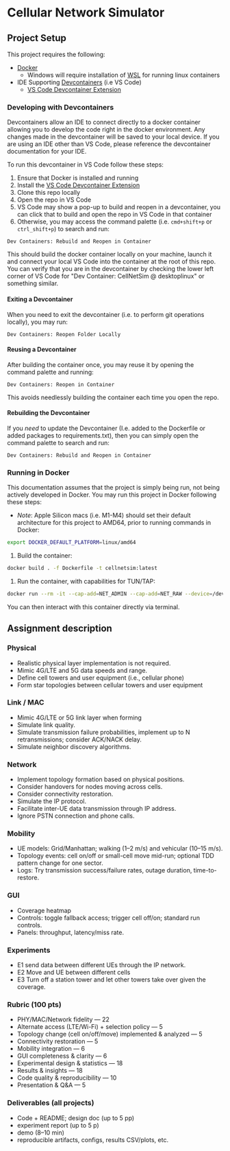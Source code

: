 # Cellular Network Simulator

## Project Setup

This project requires the following:
- [Docker](https://docs.docker.com/desktop/)
    - Windows will require installation of [WSL](https://learn.microsoft.com/en-us/windows/wsl/install) for running linux containers
- IDE Supporting [Devcontainers](https://containers.dev) (i.e VS Code)
    - [VS Code Devcontainer Extension](https://marketplace.visualstudio.com/items?itemName=ms-vscode-remote.remote-containers)

### Developing with Devcontainers

Devcontainers allow an IDE to connect directly to a docker container allowing you to develop the code right in the docker environment.
Any changes made in the devcontainer will be saved to your local device.
If you are using an IDE other than VS Code, please reference the devcontainer documentation for your IDE.

To run this devcontainer in VS Code follow these steps:
1. Ensure that Docker is installed and running
1. Install the [VS Code Devcontainer Extension](https://marketplace.visualstudio.com/items?itemName=ms-vscode-remote.remote-containers)
1. Clone this repo locally
1. Open the repo in VS Code
1. VS Code may show a pop-up to build and reopen in a devcontainer, you can click that to build and open the repo in VS Code in that container
1. Otherwise, you may access the command palette (i.e. `cmd+shift+p` or `ctrl_shift+p`) to search and run:
```text
Dev Containers: Rebuild and Reopen in Container
```

This should build the docker container locally on your machine, launch it and connect your local VS Code into the container at the root of this repo.
You can verify that you are in the devcontainer by checking the lower left corner of VS Code for "Dev Container: CellNetSim @ desktoplinux" or something similar.

#### Exiting a Devcontainer

When you need to exit the devcontainer (i.e. to perform git operations locally), you may run:
```text
Dev Containers: Reopen Folder Locally
```

#### Reusing a Devcontainer

After building the container once, you may reuse it by opening the command palette and running:
```text
Dev Containers: Reopen in Container
```

This avoids needlessly building the container each time you open the repo.

#### Rebuilding the Devcontainer

If you *need* to update the Devcontainer (I.e. added to the Dockerfile or added packages to requirements.txt), then you can simply open the command palette to search and run:
```text
Dev Containers: Rebuild and Reopen in Container
```

### Running in Docker

This documentation assumes that the project is simply being run, not being actively developed in Docker.
You may run this project in Docker following these steps:
- *Note*: Apple Silicon macs (i.e. M1-M4) should set their default architecture for this project to AMD64, prior to running commands in Docker:
```bash
export DOCKER_DEFAULT_PLATFORM=linux/amd64
```

1. Build the container:
```bash
docker build . -f Dockerfile -t cellnetsim:latest
```
1. Run the container, with capabilities for TUN/TAP:
```bash
docker run --rm -it --cap-add=NET_ADMIN --cap-add=NET_RAW --device=/dev/net/tun:/dev/net/tun cellnetsim:latest bash
```

You can then interact with this container directly via terminal.

## Assignment description

### Physical
- Realistic physical layer implementation is not required.
- Mimic 4G/LTE and 5G data speeds and range.
- Define cell towers and user equipment (i.e., cellular phone)
- Form star topologies between cellular towers and user equipment

### Link / MAC
- Mimic 4G/LTE or 5G link layer when forming 
- Simulate link quality.
- Simulate transmission failure probabilities, implement up to N retransmissions; consider ACK/NACK delay.
- Simulate neighbor discovery algorithms.

### Network
- Implement topology formation based on physical positions.
- Consider handovers for nodes moving across cells.
- Consider connectivity restoration.
- Simulate the IP protocol.
- Facilitate inter-UE data transmission through IP address.
- Ignore PSTN connection and phone calls.

### Mobility
- UE models: Grid/Manhattan; walking (1–2 m/s) and vehicular (10–15 m/s).
- Topology events: cell on/off or small-cell move mid-run; optional TDD pattern change for one sector.
- Logs: Try transmission success/failure rates, outage duration, time-to-restore.

### GUI
- Coverage heatmap
- Controls: toggle fallback access; trigger cell off/on; standard run controls.
- Panels: throughput, latency/miss rate.

### Experiments 
- E1 send data between different UEs through the IP network.
- E2 Move and UE between different cells
- E3 Turn off a station tower and let other towers take over given the coverage.

### Rubric (100 pts)
- PHY/MAC/Network fidelity — 22
- Alternate access (LTE/Wi-Fi) + selection policy — 5
- Topology change (cell on/off/move) implemented & analyzed — 5
- Connectivity restoration — 5
- Mobility integration — 6
- GUI completeness & clarity — 6
- Experimental design & statistics — 18
- Results & insights — 18
- Code quality & reproducibility — 10
- Presentation & Q&A — 5

### Deliverables (all projects)
- Code + README; design doc (up to 5 pp)
- experiment report (up to 5 p)
- demo (8–10 min)
- reproducible artifacts, configs, results CSV/plots, etc.
